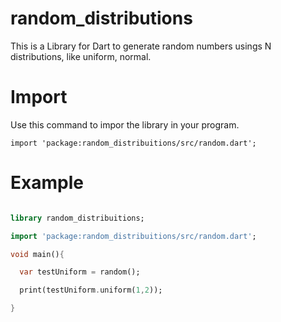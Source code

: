 # random_distributions

This is a Library for Dart to generate random numbers usings N distributions, like uniform, normal.


# Import

Use this command to impor the library in your program.

```
import 'package:random_distribuitions/src/random.dart';
```

# Example

```Dart

library random_distribuitions;

import 'package:random_distribuitions/src/random.dart';

void main(){

  var testUniform = random();

  print(testUniform.uniform(1,2));

}

```


